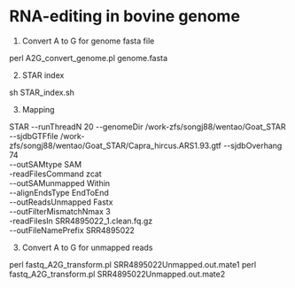 # RNA-editing in bovine genome

1. Convert A to G for genome fasta file

perl A2G_convert_genome.pl genome.fasta


2. STAR index

sh STAR_index.sh


3. Mapping

STAR --runThreadN 20 --genomeDir /work-zfs/songj88/wentao/Goat_STAR --sjdbGTFfile /work-zfs/songj88/wentao/Goat_STAR/Capra_hircus.ARS1.93.gtf --sjdbOverhang 74 \
--outSAMtype SAM \
-readFilesCommand zcat \
--outSAMunmapped Within \
--alignEndsType EndToEnd \
--outReadsUnmapped Fastx \
--outFilterMismatchNmax 3 \
-readFilesIn SRR4895022_1.clean.fq.gz \
--outFileNamePrefix SRR4895022


3. Convert A to G for unmapped reads 

perl fastq_A2G_transform.pl SRR4895022Unmapped.out.mate1
perl fastq_A2G_transform.pl SRR4895022Unmapped.out.mate2
